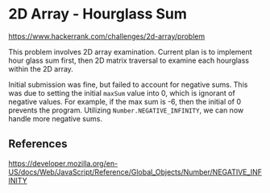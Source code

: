 # 2D Array - Hourglass Sum
https://www.hackerrank.com/challenges/2d-array/problem

This problem involves 2D array examination. Current plan is to implement hour glass sum first, then 2D matrix traversal to examine each hourglass within the 2D array.

Initial submission was fine, but failed to account for negative sums. This was due to setting the initial `maxSum` value into 0, which is ignorant of negative values. For example, if the max sum is -6, then the initial of 0 prevents the program. Utilizing `Number.NEGATIVE_INFINITY`, we can now handle more negative sums. 

## References 
https://developer.mozilla.org/en-US/docs/Web/JavaScript/Reference/Global_Objects/Number/NEGATIVE_INFINITY